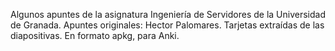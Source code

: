 Algunos apuntes de la asignatura Ingeniería de Servidores de la Universidad de Granada. Apuntes originales: Hector Palomares. Tarjetas extraídas de las diapositivas. En formato apkg, para Anki.
